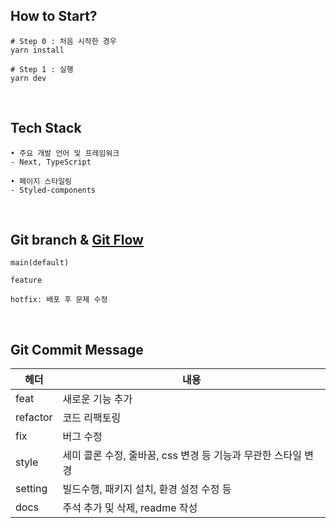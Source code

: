 ## How to Start?

```
# Step 0 : 처음 시작한 경우
yarn install

# Step 1 : 실행
yarn dev
```

<br/>

## Tech Stack

```
• 주요 개발 언어 및 프레임워크
- Next, TypeScript

• 페이지 스타일링
- Styled-components
```

<br/>

## Git branch & [Git Flow](https://techblog.woowahan.com/2553/)

```
main(default)

feature

hotfix: 배포 후 문제 수정
```

<br/>

## Git Commit Message

| 헤더     | 내용                                                          |
| -------- | ------------------------------------------------------------- |
| feat     | 새로운 기능 추가                                              |
| refactor | 코드 리팩토링                                                 |
| fix      | 버그 수정                                                     |
| style    | 세미 콜론 수정, 줄바꿈, css 변경 등 기능과 무관한 스타일 변경 |
| setting  | 빌드수행, 패키지 설치, 환경 설정 수정 등                      |
| docs     | 주석 추가 및 삭제, readme 작성                                |